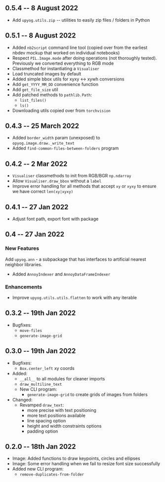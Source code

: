 ## 0.5.4 -- 8 August 2022
* Add `upyog.utils.zip` -- utilities to easily zip files / folders in Python

## 0.5.1 -- 8 August 2022

* Added `nb2script` command line tool (copied over from the earliest nbdev mockup that worked on individual notebooks)
* Respect `PIL.Image.mode` after doing operations (not thoroughly tested). Previously we converted everything to RGB mode
* Classmethod for instantiating a `Visualiser`
* Load truncated images by default
* Added simple bbox utils for xyxy <-> xywh conversions
* Add `get_YYYY_MM_DD` convenience function
* Add `get_file_size` util
* Add patched methods to `pathlib.Path`:
  * `list_files()`
  * `ls()`
* Downloading utils copied over from `torchvision`

## 0.4.3 -- 25 March 2022

* Added `border_width` param (unexposed) to `opyog.image.draw._write_text`
* Added `find-common-files-between-folders` program

## 0.4.2 -- 2 Mar 2022
- `Visualiser` classmethods to init from RGB/BGR `np.ndarray`
- Allow `Visualiser.draw_bbox` without a `label`
- Improve error handling for all methods that accept `xy` or `xyxy` to ensure we have correct `len(xy|xyxy)`

## 0.4.1 -- 27 Jan 2022
- Adjust font path, export font with package

## 0.4 -- 27 Jan 2022

### New Features
Add `upyog.ann` - a subpackage that has interfaces to artificial
nearest neighbor libraries.
  - Added `AnnoyIndexer` and `AnnoyDataFrameIndexer`

### Enhancements
- Improve `upyog.utils.utils.flatten` to work with any iterable

## 0.3.2 -- 19th Jan 2022

- Bugfixes:
  - `move-files`
  - `generate-image-grid`

## 0.3.0 -- 19th Jan 2022

* Bugfixes:
  - `Box.center_left` xy coords
* Added:
  - `__all__` to all modules for cleaner imports
  - `draw_multiline_text`
  - New CLI program:
    - `generate-image-grid` to create grids of images from folders
* Changed:
  - Revamped `draw_text`:
    - more precise with text positioning
    - more text positions available
    - line spacing option
    - height and width constraints options
    - padding option


## 0.2.0 -- 18th Jan 2022

* Image: Added functions to draw keypoints, circles and ellipses
* Image: Some error handling when we fail to resize font size successfully
* Added new CLI program:
  - `remove-duplicates-from-folder`
